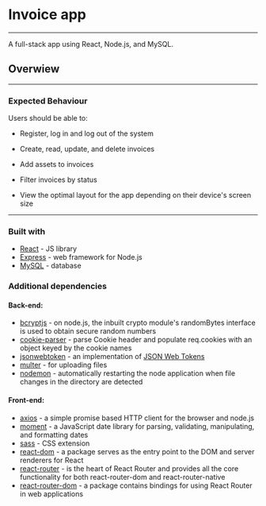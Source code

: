 # Invoice app
***
A full-stack app using React, Node.js, and MySQL.
## Overwiew
***
### Expected Behaviour
Users should be able to:

- Register, log in and log out of the system

- Create, read, update, and delete invoices
- Add assets to invoices

- Filter invoices by status 

- View the optimal layout for the app depending on their device's screen size
---

### Built with

- [React](https://reactjs.org/) - JS library
- [Express](https://expressjs.com/) - web framework for Node.js
- [MySQL](https://www.mysql.com/) - database

### Additional dependencies
#### Back-end:

- [bcryptjs](https://www.npmjs.com/package/bcryptjs) - on node.js, the inbuilt crypto module's randomBytes interface is used to obtain secure random numbers
- [cookie-parser](https://www.npmjs.com/package/cookie-parser) - parse Cookie header and populate req.cookies with an object keyed by the cookie names
- [jsonwebtoken](https://www.npmjs.com/package/jsonwebtoken) - an implementation of [JSON Web Tokens](https://www.rfc-editor.org/rfc/rfc7519)
- [multer](https://www.npmjs.com/package/multer) - for uploading files
- [nodemon](https://www.npmjs.com/package/nodemon) - automatically restarting the node application when file changes in the directory are detected


#### Front-end:

- [axios](https://www.npmjs.com/package/axios) - a simple promise based HTTP client for the browser and node.js
- [moment](https://www.npmjs.com/package/moment) - a JavaScript date library for parsing, validating, manipulating, and formatting dates
- [sass](https://sass-lang.com/) - CSS extension
- [react-dom](https://www.npmjs.com/package/react-dom) - a package serves as the entry point to the DOM and server renderers for React
- [react-router](https://www.npmjs.com/package/react-router) - is the heart of React Router and provides all the core functionality for both react-router-dom and react-router-native
- [react-router-dom](https://www.npmjs.com/package/react-router-dom) - a package contains bindings for using React Router in web applications